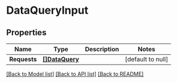 # DataQueryInput

## Properties
Name | Type | Description | Notes
------------ | ------------- | ------------- | -------------
**Requests** | [**[]DataQuery**](DataQuery.md) |  | [default to null]

[[Back to Model list]](../README.md#documentation-for-models) [[Back to API list]](../README.md#documentation-for-api-endpoints) [[Back to README]](../README.md)


